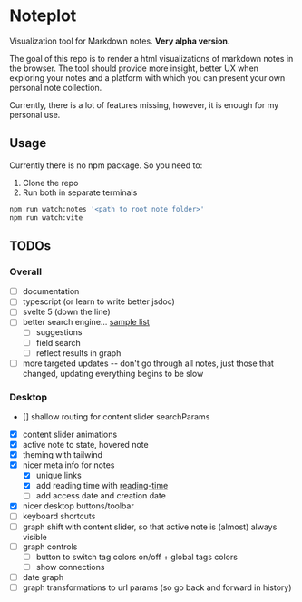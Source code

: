 # Noteplot

Visualization tool for Markdown notes. **Very alpha version.**

The goal of this repo is to render a html visualizations of markdown notes in
the browser. The tool should provide more insight, better UX when exploring your
notes and a platform with which you can present your own personal note
collection.

Currently, there is a lot of features missing, however, it is enough for my
personal use.

## Usage

Currently there is no npm package. So you need to:

1. Clone the repo
2. Run both in separate terminals

```bash
npm run watch:notes '<path to root note folder>'
npm run watch:vite
```

## TODOs

### Overall

- [ ] documentation
- [ ] typescript (or learn to write better jsdoc)
- [ ] svelte 5 (down the line)
- [ ] better search engine... [sample list](https://byby.dev/js-search-libraries)
  - [ ] suggestions
  - [ ] field search
  - [ ] reflect results in graph
- [ ] more targeted updates -- don't go through all notes, just those that
  changed, updating everything begins to be slow

### Desktop

- [] shallow routing for content slider searchParams
- [x] content slider animations
- [x] active note to state, hovered note
- [x] theming with tailwind
- [x] nicer meta info for notes
  - [x] unique links
  - [x] add reading time with [reading-time](https://www.npmjs.com/package/reading-time)
  - [ ] add access date and creation date
- [x] nicer desktop buttons/toolbar
- [ ] keyboard shortcuts
- [ ] graph shift with content slider, so that active note is (almost) always visible
- [ ] graph controls
  - [ ] button to switch tag colors on/off + global tags colors
  - [ ] show connections
- [ ] date graph
- [ ] graph transformations to url params (so go back and forward in history)
